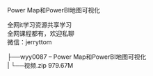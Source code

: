 Power Map和PowerBI地图可视化

全网it学习资源共享学习<br>全网课程都有，欢迎私聊<br>微信：jerryttom<br>

├──wyy0087 – Power Map和PowerBI地图可视化<br> | └──视频.zip 979.67M